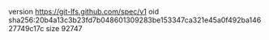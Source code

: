 version https://git-lfs.github.com/spec/v1
oid sha256:20b4a13c3b23fd7b048601309283be153347ca321e45a0f492ba14627749c17c
size 92747
